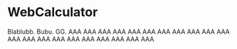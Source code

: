 # WebCalculator

Blablubb. Bubu. GG.
AAA
AAA
AAA
AAA
AAA
AAA
AAA
AAA
AAA
AAA
AAA
AAA
AAA
AAA
AAA
AAA
AAA
AAA
AAA
AAA
AAA
